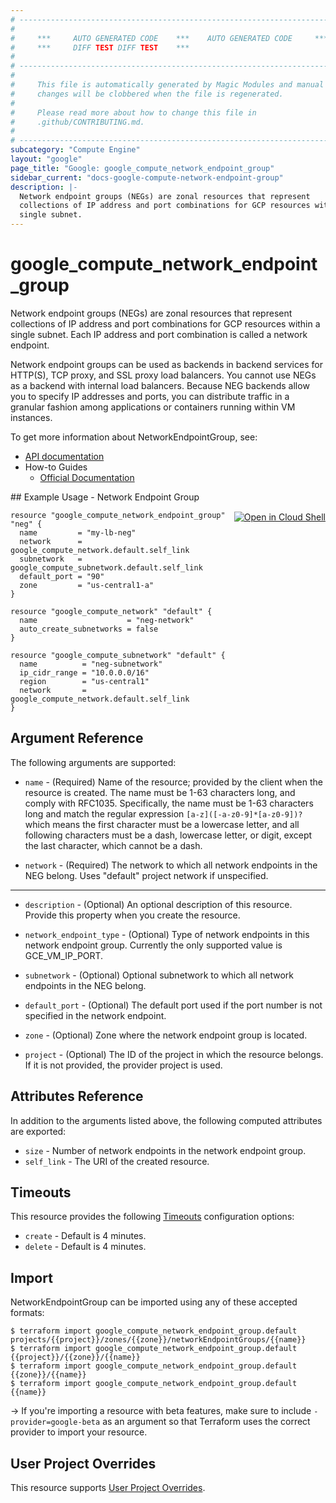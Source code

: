 ```yaml
---
# ----------------------------------------------------------------------------
#
#     ***     AUTO GENERATED CODE    ***    AUTO GENERATED CODE     ***
#     ***     DIFF TEST DIFF TEST    ***
#
# ----------------------------------------------------------------------------
#
#     This file is automatically generated by Magic Modules and manual
#     changes will be clobbered when the file is regenerated.
#
#     Please read more about how to change this file in
#     .github/CONTRIBUTING.md.
#
# ----------------------------------------------------------------------------
subcategory: "Compute Engine"
layout: "google"
page_title: "Google: google_compute_network_endpoint_group"
sidebar_current: "docs-google-compute-network-endpoint-group"
description: |-
  Network endpoint groups (NEGs) are zonal resources that represent
  collections of IP address and port combinations for GCP resources within a
  single subnet.
---
```


# google\_compute\_network\_endpoint\_group

Network endpoint groups (NEGs) are zonal resources that represent
collections of IP address and port combinations for GCP resources within a
single subnet. Each IP address and port combination is called a network
endpoint.

Network endpoint groups can be used as backends in backend services for
HTTP(S), TCP proxy, and SSL proxy load balancers. You cannot use NEGs as a
backend with internal load balancers. Because NEG backends allow you to
specify IP addresses and ports, you can distribute traffic in a granular
fashion among applications or containers running within VM instances.


To get more information about NetworkEndpointGroup, see:

* [API documentation](https://cloud.google.com/compute/docs/reference/rest/beta/networkEndpointGroups)
* How-to Guides
    * [Official Documentation](https://cloud.google.com/load-balancing/docs/negs/)

<div class = "oics-button" style="float: right; margin: 0 0 -15px">
  <a href="https://console.cloud.google.com/cloudshell/open?cloudshell_git_repo=https%3A%2F%2Fgithub.com%2Fterraform-google-modules%2Fdocs-examples.git&cloudshell_working_dir=network_endpoint_group&cloudshell_image=gcr.io%2Fgraphite-cloud-shell-images%2Fterraform%3Alatest&open_in_editor=main.tf&cloudshell_print=.%2Fmotd&cloudshell_tutorial=.%2Ftutorial.md" target="_blank">
    <img alt="Open in Cloud Shell" src="//gstatic.com/cloudssh/images/open-btn.svg" style="max-height: 44px; margin: 32px auto; max-width: 100%;">
  </a>
</div>
## Example Usage - Network Endpoint Group


```hcl
resource "google_compute_network_endpoint_group" "neg" {
  name         = "my-lb-neg"
  network      = google_compute_network.default.self_link
  subnetwork   = google_compute_subnetwork.default.self_link
  default_port = "90"
  zone         = "us-central1-a"
}

resource "google_compute_network" "default" {
  name                    = "neg-network"
  auto_create_subnetworks = false
}

resource "google_compute_subnetwork" "default" {
  name          = "neg-subnetwork"
  ip_cidr_range = "10.0.0.0/16"
  region        = "us-central1"
  network       = google_compute_network.default.self_link
}
```

## Argument Reference

The following arguments are supported:


* `name` -
  (Required)
  Name of the resource; provided by the client when the resource is
  created. The name must be 1-63 characters long, and comply with
  RFC1035. Specifically, the name must be 1-63 characters long and match
  the regular expression `[a-z]([-a-z0-9]*[a-z0-9])?` which means the
  first character must be a lowercase letter, and all following
  characters must be a dash, lowercase letter, or digit, except the last
  character, which cannot be a dash.

* `network` -
  (Required)
  The network to which all network endpoints in the NEG belong.
  Uses "default" project network if unspecified.


- - -


* `description` -
  (Optional)
  An optional description of this resource. Provide this property when
  you create the resource.

* `network_endpoint_type` -
  (Optional)
  Type of network endpoints in this network endpoint group. Currently
  the only supported value is GCE_VM_IP_PORT.

* `subnetwork` -
  (Optional)
  Optional subnetwork to which all network endpoints in the NEG belong.

* `default_port` -
  (Optional)
  The default port used if the port number is not specified in the
  network endpoint.

* `zone` -
  (Optional)
  Zone where the network endpoint group is located.

* `project` - (Optional) The ID of the project in which the resource belongs.
    If it is not provided, the provider project is used.


## Attributes Reference

In addition to the arguments listed above, the following computed attributes are exported:


* `size` -
  Number of network endpoints in the network endpoint group.
* `self_link` - The URI of the created resource.


## Timeouts

This resource provides the following
[Timeouts](/docs/configuration/resources.html#timeouts) configuration options:

- `create` - Default is 4 minutes.
- `delete` - Default is 4 minutes.

## Import

NetworkEndpointGroup can be imported using any of these accepted formats:

```
$ terraform import google_compute_network_endpoint_group.default projects/{{project}}/zones/{{zone}}/networkEndpointGroups/{{name}}
$ terraform import google_compute_network_endpoint_group.default {{project}}/{{zone}}/{{name}}
$ terraform import google_compute_network_endpoint_group.default {{zone}}/{{name}}
$ terraform import google_compute_network_endpoint_group.default {{name}}
```

-> If you're importing a resource with beta features, make sure to include `-provider=google-beta`
as an argument so that Terraform uses the correct provider to import your resource.

## User Project Overrides

This resource supports [User Project Overrides](https://www.terraform.io/docs/providers/google/guides/provider_reference.html#user_project_override).
